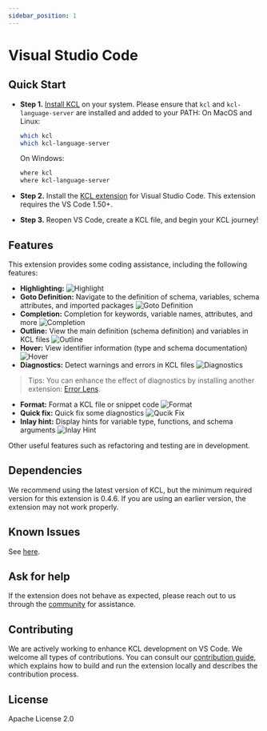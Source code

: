 ```yaml
---
sidebar_position: 1
---
```


# Visual Studio Code

## Quick Start

- **Step 1.** [Install KCL](https://kcl-lang.io/docs/user_docs/getting-started/install)  on your system. Please ensure that `kcl` and `kcl-language-server` are installed and added to your PATH:
  On MacOS and Linux:

  ```bash
  which kcl
  which kcl-language-server
  ```

  On Windows:

  ```bash
  where kcl
  where kcl-language-server
  ```

- **Step 2.** Install the [KCL extension](https://marketplace.visualstudio.com/items?itemName=kcl.kcl-vscode-extension) for Visual Studio Code. This extension requires the VS Code 1.50+.
- **Step 3.** Reopen VS Code, create a KCL file, and begin your KCL journey!

## Features

This extension provides some coding assistance, including the following features:

- **Highlighting:**
  ![Highlight](/img/docs/tools/Ide/vs-code/Highlight.png)
- **Goto Definition:** Navigate to the definition of schema, variables, schema attributes, and imported packages
  ![Goto Definition](/img/docs/tools/Ide/vs-code/GotoDef.gif)
- **Completion:** Completion for keywords, variable names, attributes, and more
  ![Completion](/img/docs/tools/Ide/vs-code/Completion.gif)
- **Outline:** View the main definition (schema definition) and variables in KCL files
  ![Outline](/img/docs/tools/Ide/vs-code/Outline.gif)
- **Hover:** View identifier information (type and schema documentation)
  ![Hover](/img/docs/tools/Ide/vs-code/Hover.gif)
- **Diagnostics:** Detect warnings and errors in KCL files
  ![Diagnostics](/img/docs/tools/Ide/vs-code/Diagnostics.gif)

> Tips: You can enhance the effect of diagnostics by installing another extension: [Error Lens](https://marketplace.visualstudio.com/items?itemName=usernamehw.errorlens).

- **Format:** Format a KCL file or snippet code
  ![Format](/img/docs/tools/Ide/vs-code/Format.gif)
- **Quick fix:** Quick fix some diagnostics
  ![Qucik Fix](/img/docs/tools/Ide/vs-code/QuickFix.gif)
- **Inlay hint:** Display hints for variable type, functions, and schema arguments
  ![Inlay Hint](/img/docs/tools/Ide/vs-code/Inlayhint.png)

Other useful features such as refactoring and testing are in development.

## Dependencies

We recommend using the latest version of KCL, but the minimum required version for this extension is 0.4.6. If you are using an earlier version, the extension may not work properly.

## Known Issues

See [here](https://github.com/kcl-lang/kcl/issues).

## Ask for help

If the extension does not behave as expected, please reach out to us through the [community](https://kcl-lang.io/docs/community/intro/support) for assistance.

## Contributing

We are actively working to enhance KCL development on VS Code. We welcome all types of contributions. You can consult our [contribution guide](https://kcl-lang.io/docs/community/contribute), which explains how to build and run the extension locally and describes the contribution process.

## License

Apache License 2.0
